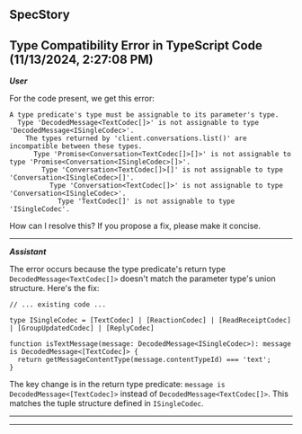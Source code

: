## SpecStory

## Type Compatibility Error in TypeScript Code (11/13/2024, 2:27:08 PM)

_**User**_

For the code present, we get this error:
```
A type predicate's type must be assignable to its parameter's type.
  Type 'DecodedMessage<TextCodec[]>' is not assignable to type 'DecodedMessage<ISingleCodec>'.
    The types returned by 'client.conversations.list()' are incompatible between these types.
      Type 'Promise<Conversation<TextCodec[]>[]>' is not assignable to type 'Promise<Conversation<ISingleCodec>[]>'.
        Type 'Conversation<TextCodec[]>[]' is not assignable to type 'Conversation<ISingleCodec>[]'.
          Type 'Conversation<TextCodec[]>' is not assignable to type 'Conversation<ISingleCodec>'.
            Type 'TextCodec[]' is not assignable to type 'ISingleCodec'.
```
How can I resolve this? If you propose a fix, please make it concise.

---

_**Assistant**_

The error occurs because the type predicate's return type `DecodedMessage<TextCodec[]>` doesn't match the parameter type's union structure. Here's the fix:

```typescript:components/Chat/Message/V3Message.tsx
// ... existing code ...

type ISingleCodec = [TextCodec] | [ReactionCodec] | [ReadReceiptCodec] | [GroupUpdatedCodec] | [ReplyCodec]

function isTextMessage(message: DecodedMessage<ISingleCodec>): message is DecodedMessage<[TextCodec]> {
  return getMessageContentType(message.contentTypeId) === 'text';
}
```

The key change is in the return type predicate: `message is DecodedMessage<[TextCodec]>` instead of `DecodedMessage<TextCodec[]>`. This matches the tuple structure defined in `ISingleCodec`.

---



---

